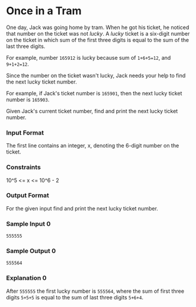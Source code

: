 # Once in a Tram

One day, Jack was going home by tram. When he got his ticket, he noticed that number on the ticket was not *lucky*. A *lucky* ticket is a six-digit number on the ticket in which sum of the first three digits is equal to the sum of the last three digits.

For example, number `165912` is lucky because sum of `1+6+5=12`, and `9+1+2=12`.

Since the number on the ticket wasn't lucky, Jack needs your help to find the next lucky ticket number.

For example, if Jack's ticket number is `165901`, then the next lucky ticket number is `165903`.

Given Jack's current ticket number, find and print the next lucky ticket number.

### Input Format

The first line contains an integer, x, denoting the 6-digit number on the ticket.

### Constraints

10^5 <= x <= 10^6 - 2

### Output Format

For the given input find and print the next lucky ticket number.

### Sample Input 0

`555555`

### Sample Output 0

`555564`

### Explanation 0

After `555555` the first lucky number is `555564`, where the sum of first three digits `5+5+5` is equal to the sum of last three digits `5+6+4`.
